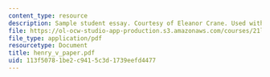 ```yaml
---
content_type: resource
description: Sample student essay. Courtesy of Eleanor Crane. Used with permission.
file: https://ol-ocw-studio-app-production.s3.amazonaws.com/courses/21l-009-shakespeare-spring-2004/113f50781be2c9415c3d1739eefd4477_henry_v_paper.pdf
file_type: application/pdf
resourcetype: Document
title: henry_v_paper.pdf
uid: 113f5078-1be2-c941-5c3d-1739eefd4477
---
```

